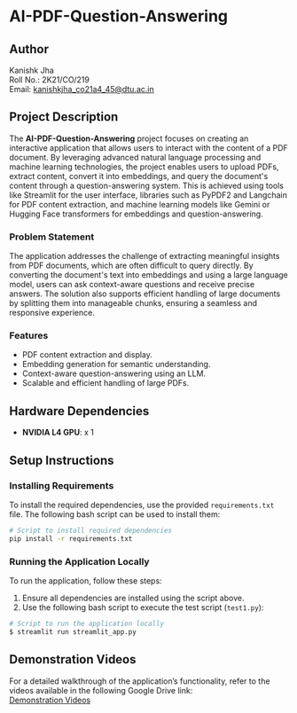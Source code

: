 # AI-PDF-Question-Answering

## Author
Kanishk Jha  
Roll No.: 2K21/CO/219  
Email: kanishkjha_co21a4_45@dtu.ac.in  

## Project Description
The **AI-PDF-Question-Answering** project focuses on creating an interactive application that allows users to interact with the content of a PDF document. By leveraging advanced natural language processing and machine learning technologies, the project enables users to upload PDFs, extract content, convert it into embeddings, and query the document's content through a question-answering system. This is achieved using tools like Streamlit for the user interface, libraries such as PyPDF2 and Langchain for PDF content extraction, and machine learning models like Gemini or Hugging Face transformers for embeddings and question-answering.

### Problem Statement
The application addresses the challenge of extracting meaningful insights from PDF documents, which are often difficult to query directly. By converting the document's text into embeddings and using a large language model, users can ask context-aware questions and receive precise answers. The solution also supports efficient handling of large documents by splitting them into manageable chunks, ensuring a seamless and responsive experience.

### Features
- PDF content extraction and display.
- Embedding generation for semantic understanding.
- Context-aware question-answering using an LLM.
- Scalable and efficient handling of large PDFs.

## Hardware Dependencies
- **NVIDIA L4 GPU**: x 1

## Setup Instructions
### Installing Requirements
To install the required dependencies, use the provided `requirements.txt` file. The following bash script can be used to install them:

```bash
# Script to install required dependencies
pip install -r requirements.txt
```

### Running the Application Locally
To run the application, follow these steps:

1. Ensure all dependencies are installed using the script above.
2. Use the following bash script to execute the test script (`test1.py`):

```bash
# Script to run the application locally
$ streamlit run streamlit_app.py
```

## Demonstration Videos
For a detailed walkthrough of the application’s functionality, refer to the videos available in the following Google Drive link:  
[Demonstration Videos](https://drive.google.com/drive/folders/1RcvPF4iXc6iMOavduRYr79ZI7oMGKNOd?usp=sharing)

